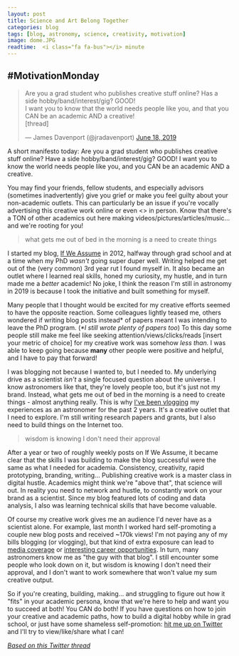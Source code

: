```yaml
---
layout: post
title: Science and Art Belong Together
categories: blog
tags: [blog, astronomy, science, creativity, motivation]
image: dome.JPG
readtime:  <i class="fa fa-bus"></i> minute
---
```




## #MotivationMonday
<blockquote class="twitter-tweet"><p lang="en" dir="ltr">Are you a grad student who publishes creative stuff online? Has a side hobby/band/interest/gig? GOOD! <br>I want you to know that the world needs people like you, and that you CAN be an academic AND a creative!<br>[thread]</p>&mdash; James Davenport (@jradavenport) <a href="https://twitter.com/jradavenport/status/1140772056625119232?ref_src=twsrc%5Etfw">June 18, 2019</a></blockquote> <script async src="https://platform.twitter.com/widgets.js" charset="utf-8"></script>

A short manifesto today: Are you a grad student who publishes creative stuff online? Have a side hobby/band/interest/gig? GOOD! I want you to know the world needs people like you, and you CAN be an academic AND a creative.

You may find your friends, fellow students, and especially advisors (sometimes inadvertently) give you grief or make you feel guilty about your non-academic outlets. This can particularly be an issue if you're vocally advertising this creative work online or even <<gasp>> in person. Know that there's a TON of other academics out here making videos/pictures/articles/music... and we're rooting for you!

> what gets me out of bed in the morning is a need to create things

I started my blog, [If We Assume](https://ifweassume.blogspot.com/2012/01/five-by-five.html) in 2012, halfway through grad school and at a time when my PhD *wasn't* going super duper well. Writing helped me get out of the (very common) 3rd year rut I found myself in. It also became an outlet where I learned real skills, honed my curiosity, my hustle, and in turn made me a *better* academic! No joke, I think the reason I'm still in astronomy in 2019 is because I took the initiative and built something for myself.

Many people that I thought would be excited for my creative efforts seemed to have the opposite reaction. Some colleagues lightly teased me, others wondered if writing blog posts instead* of papers meant I was intending to leave the PhD program. (*\*I still wrote plenty of papers too*)
To this day some people still make me feel like seeking attention/views/clicks/reads [insert your metric of choice] for my creative work was somehow *less than.* I was able to keep going because **many** other people were positive and helpful, and I have to pay that forward!


I was blogging not because I wanted to, but I needed to. My underlying drive as a scientist *isn't* a single focused question about the universe. I know astronomers like that, they're lovely people too, but it's just not my brand. Instead, what gets me out of bed in the morning is a need to create things - almost anything really.
This is why [I've been vlogging](http://youtube.com/james-davenport) my experiences as an astronomer for the past 2 years. It's a creative outlet that I need to explore. I'm still writing research papers and grants, but I also need to build things on the Internet too.

> wisdom is knowing I don't need their approval

After a year or two of roughly weekly posts on If We Assume, it became clear that the skills I was building to make the blog successful were the same as what I needed for academia. Consistency, creativity, rapid prototyping, branding, writing...
Publishing creative work is a master class in digital hustle. Academics might think we're "above that", that science will out. In reality you need to network and hustle, to constantly work on your brand as a scientist. Since my blog featured lots of coding and data analysis, I also was learning technical skills that have become valuable.

Of course my creative work gives me an audience I'd never have as a scientist alone. For example, last month I worked hard self-promoting a couple new blog posts and received ~170k views! I'm not paying any of my bills blogging (or vlogging), but that kind of extra exposure can lead to [media coverage](http://jradavenport.github.io/media/) or [interesting career opportunities](https://ifweassume.blogspot.com/2013/10/a-summer-at-microsoft-research.html).
In turn, many astronomers know me as "the guy with that blog". I still encounter some people who look down on it, but wisdom is knowing I don't need their approval, and I don't want to work somewhere that won't value my sum creative output.


So if you're creating, building, making... and struggling to figure out how it "fits" in your academic persona, know that we're here to help and want you to succeed at both! You CAN do both! If you have questions on how to join your creative and academic paths, how to build a digital hobby while in grad school, or just have some shameless self-promotion: [hit me up on Twitter](https://twitter.com/jradavenport) and I'll try to view/like/share what I can!

*[Based on this Twitter thread](https://twitter.com/jradavenport/status/1140772056625119232)*

<i class="fa fa-heart fa-3x"></i>
